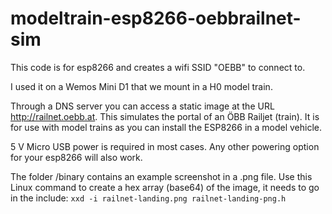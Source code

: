 # modeltrain-esp8266-oebbrailnet-sim
This code is for esp8266 and creates a wifi SSID "OEBB" to connect to.

I used it on a Wemos Mini D1 that we mount in a H0 model train.

Through a DNS server you can access a static image at the URL http://railnet.oebb.at. This simulates the portal of an ÖBB Railjet (train). It is for use with model trains as you can install the ESP8266 in a model vehicle.

5 V Micro USB power is required in most cases. Any other powering option for your esp8266 will also work.

The folder /binary contains an example screenshot in a .png file. Use this Linux command to create a hex array (base64) of the image, it needs to go in the include:
`xxd -i railnet-landing.png railnet-landing-png.h`
